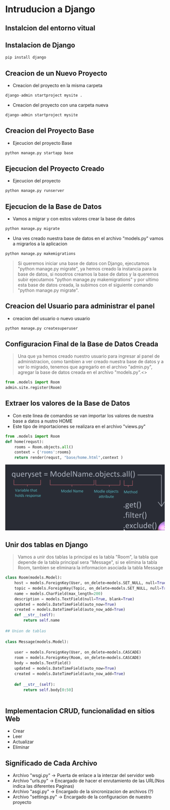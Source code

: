 # Intruducion a Django

## Instalcion del entorno vitual

## Instalacion de Django

```python
pip install django
```

## Creacion de un Nuevo Proyecto

- Creacion del proyecto en la misma carpeta
```python
django-admin startproject mysite .
```
- Creacion del proyecto con una carpeta nueva
```python
django-admin startproject mysite
```
## Creacion del Proyecto Base

- Ejecucion del proyecto Base
```python
python manage.py startapp base
```

## Ejecucion del Proyecto Creado

- Ejecucion del proyecto
```python
python manage.py runserver
```
## Ejecucion de la Base de Datos

- Vamos a migrar y con estos valores crear la base de datos
```python
python manage.py migrate
```

- Una ves creado nuestra base de datos en el archivo "models.py" vamos a migrarlos a la aplicacion
```python
python manage.py makemigrations
```

> Si queremos iniciar una base de datos con Django, ejecutamos "python manage.py migrate", ya hemos creado la instancia para la base de datos, si nosotros creamos la base de datos y la queremos subir ejecutamos "python manage.py makemigrations" y por ultimo esta base de datos creada, la subimos con el siguiente comando "python manage.py migrate".

 
## Creacion del Usuario para administrar el panel 

- creacion del usuario o nuevo usuario
```python
python manage.py createsuperuser
```


## Configuracion Final de la Base de Datos Creada

> Una que ya hemos creado nuestro usuario para ingresar al panel de administracion, como tambien a ver creado nuestra base de datos y a ver lo migrado, tenemos que agregarlo en el archivo "admin.py", agregar la base de datos creada en el archivo "models.py".<>

```python
from .models import Room
admin.site.register(Room)
```

## Extraer los valores de la Base de Datos

- Con este linea de comandos se van importar los valores de nuestra base a datos a nustro HOME
- Este tipo de importaciones se realizara en el archivo "views.py"

```python
from .models import Room
def home(requst):
    rooms = Room.objects.all()
    context = {'rooms':rooms}
    return render(requst, "base/home.html",context )
```

![Alt text](img/import_data_base.png)

## Unir dos tablas en Django

> Vamos a unir dos tablas la principal es la tabla "Room", la tabla que depende de la tabla principal sera "Message", si se elimina la tabla Room, tambien se eliminara la informacion asociada la tabla Message

```python
class Room(models.Model):
    host = models.ForeignKey(User, on_delete=models.SET_NULL, null=True)
    topic = models.ForeignKey(Topic, on_delete=models.SET_NULL, null=True)
    name = models.CharField(max_length=200)
    description = models.TextField(null=True, blank=True)
    updated = models.DateTimeField(auto_now=True)
    created = models.DateTimeField(auto_now_add=True)
    def __str__(self):
        return self.name

## Union de tablas

class Message(models.Model):

    user = models.ForeignKey(User, on_delete=models.CASCADE)
    room = models.ForeignKey(Room, on_delete=models.CASCADE)
    body = models.TextField()
    updated = models.DateTimeField(auto_now=True)
    created = models.DateTimeField(auto_now_add=True)

    def __str__(self):
        return self.body[0:50]
    
```

## Implementacion CRUD, funcionalidad en sitios Web

- Crear
- Leer
- Actualizar
- Eliminar





## Significado de Cada Archivo

- Archivo "wsgi.py" -> Puerta de enlace a la interzar del servidor web
- Archivo "urls.py" -> Encargado de hacer el enrutamiento de las URL(Nos indica las diferentes Paginas)
- Archivo "asgi.py" -> Encargado de la sincronizacion de archivos (?)
- Archivo "settings.py" -> Encargado de la configuracion de nuestro proyecto












